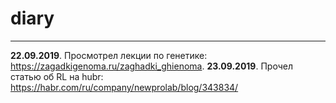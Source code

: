 # diary
* * *
**22.09.2019**. Просмотрел лекции по генетике: https://zagadkigenoma.ru/zaghadki_ghienoma.
**23.09.2019**. Прочел статью об RL на hubr: https://habr.com/ru/company/newprolab/blog/343834/

